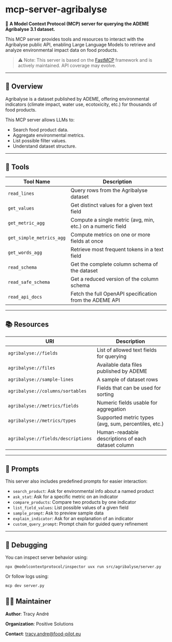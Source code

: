 # mcp-server-agribalyse

🌿 **A Model Context Protocol (MCP) server for querying the ADEME Agribalyse 3.1 dataset.**

This MCP server provides tools and resources to interact with the Agribalyse public API, enabling Large Language Models to retrieve and analyze environmental impact data on food products.

> ⚠️ Note: This server is based on the [FastMCP](https://github.com/modelcontextprotocol) framework and is actively maintained. API coverage may evolve.

---

## 🚀 Overview

Agribalyse is a dataset published by ADEME, offering environmental indicators (climate impact, water use, ecotoxicity, etc.) for thousands of food products.

This MCP server allows LLMs to:
- Search food product data.
- Aggregate environmental metrics.
- List possible filter values.
- Understand dataset structure.

---

## 🧰 Tools

| Tool Name              | Description                                                 |
|------------------------|-------------------------------------------------------------|
| `read_lines`           | Query rows from the Agribalyse dataset                      |
| `get_values`           | Get distinct values for a given text field                  |
| `get_metric_agg`       | Compute a single metric (avg, min, etc.) on a numeric field |
| `get_simple_metrics_agg` | Compute metrics on one or more fields at once            |
| `get_words_agg`        | Retrieve most frequent tokens in a text field               |
| `read_schema`          | Get the complete column schema of the dataset               |
| `read_safe_schema`     | Get a reduced version of the column schema                  |
| `read_api_docs`        | Fetch the full OpenAPI specification from the ADEME API     |

---

## 📚 Resources

| URI                                | Description                                           |
|------------------------------------|-------------------------------------------------------|
| `agribalyse://fields`              | List of allowed text fields for querying             |
| `agribalyse://files`               | Available data files published by ADEME              |
| `agribalyse://sample-lines`        | A sample of dataset rows                             |
| `agribalyse://columns/sortables`   | Fields that can be used for sorting                  |
| `agribalyse://metrics/fields`      | Numeric fields usable for aggregation                |
| `agribalyse://metrics/types`       | Supported metric types (avg, sum, percentiles, etc.) |
| `agribalyse://fields/descriptions` | Human-readable descriptions of each dataset column   |

---

## 💬 Prompts

This server also includes predefined prompts for easier interaction:

- `search_product`: Ask for environmental info about a named product
- `ask_stat`: Ask for a specific metric on an indicator
- `compare_products`: Compare two products by one indicator
- `list_field_values`: List possible values of a given field
- `sample_prompt`: Ask to preview sample data
- `explain_indicator`: Ask for an explanation of an indicator
- `custom_query_prompt`: Prompt chain for guided query refinement

---

## 🧪 Debugging
You can inspect server behavior using:
```
npx @modelcontextprotocol/inspector uvx run src/agribalyse/server.py
```

Or follow logs using:
```
mcp dev server.py
```

## 👩‍💻 Maintainer
**Author**: Tracy André

**Organization**: Positive Solutions

**Contact**: tracy.andre@food-pilot.eu

